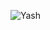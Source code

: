 ![Yash](https://64.media.tumblr.com/3e1920ecc47c8db2f246f8c18207ab74/tumblr_o8uydi9ZGT1vveadmo1_500.gif)

